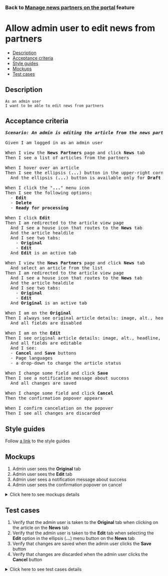 ### Back to [Manage news partners on the portal](../../README.md) feature

# Allow admin user to edit news from partners

- [Description](#description)
- [Acceptance criteria](#acceptance-criteria)
- [Style guides](#style-guides)
- [Mockups](#mockups)
- [Test cases](#test-cases)

## Description

    As an admin user
    I want to be able to edit news from partners

## Acceptance criteria

<pre>
<b><i>Scenario: An admin is editing the article from the news partners</i></b>

Given I am logged in as an admin user

When I view the <b>News Partners</b> page and click <b>News</b> tab
Then I see a list of articles from the partners

When I hover over an article
Then I see the ellipsis (<b>...</b>) button in the upper-right corner
  And the ellipsis (<b>...</b>) button is available only for <b>Draft</b> articles

When I click the "<b>...</b>" menu icon
Then I see the following options:
  - <b>Edit</b>
  - <b>Delete</b>
  - <b>Ready for processing</b>

When I click <b>Edit</b>
Then I am redirected to the article view page
  And I see a house icon that routes to the <b>News</b> tab
  And the article healdile
  And I see two tabs:
    - <b>Original</b>
    - <b>Edit</b>
  And <b>Edit</b> is an active tab

When I view the <b>News Partners</b> page and click <b>News</b> tab
  And select an article from the list
Then I am redirected to the article view page
  And I see a house icon that routes to the <b>News</b> tab
  And the article healdile
  And I see two tabs:
    - <b>Original</b>
    - <b>Edit</b>
  And <b>Original</b> is an active tab

When I am on the <b>Original</b>
Then I always see original article details: image, alt., headline, content
  And all fields are disabled

When I am on the <b>Edit</b>
Then I see original article details: image, alt., headline, content
  And all fields are editable
  And I see:
  - <b>Cancel</b> and <b>Save</b> buttons
  - Page languages
  - a drop-down to change the article status

When I change some field and click <b>Save</b>
Then I see a notification message about success
  And all changes are saved

When I change some field and click <b>Cancel</b>
Then the confirmation popover appears

When I confirm cancelation on the popover
Then I see all changes are discarded
</pre>

## Style guides

Follow [a link](https://www.figma.com/proto/0zkkf5WC77OSpvyD6YXpFE/Style-guides?page-id=0%3A1&node-id=19%3A5368&viewport=266%2C48%2C0.54&scaling=min-zoom&starting-point-node-id=19%3A5368) to the style guides

## Mockups

1. Admin user sees the <b>Original</b> tab
2. Admin user sees the <b>Edit</b> tab
3. Admin user sees a notification message about success
4. Admin user sees the confirmation popover on cancel

<details>
  <summary>Click here to see mockups details</summary>

**1. Admin user sees the Original tab:**

![Admin user sees the Original tab](/sports_hub_portal/desktop_application_features/manage_news_partners/images/partner_news_original_tab.png)

**2. Admin user sees the Edit tab:**

![Admin user sees the Edit tab](/sports_hub_portal/desktop_application_features/manage_news_partners/images/partner_news_edit_tab.png)

**3. Admin user sees a notification message about success:**

![Admin user sees a notification message about success](/sports_hub_portal/desktop_application_features/manage_news_partners/images/partner_news_edit_tab_success_save.png)

**4. Admin user sees the confirmation popover on cancel:**

![Admin user sees the confirmation popover on cancel](/sports_hub_portal/desktop_application_features/manage_news_partners/images/partner_news_edit_tab_cancel_confirmation.png)
</details>

## Test cases

1. Verify that the admin user is taken to the <b>Original</b> tab when clicking on the article on the <b>News</b> tab
2. Verify that the admin user is taken to the <b>Edit</b> tab when selecting the <b>Edit</b> option in the ellipsis (<b>...</b>) menu button on the <b>News</b> tab
3. Verify that changes are saved when the admin user clicks the <b>Save</b> button
4. Verify that changes are discarded when the admin user clicks the <b>Cancel</b> button

<details>
  <summary>Click here to see test cases details</summary>

### **#1. Verify that the admin user is taken to the Original tab when clicking on the article on the News tab**

|Preconditions|Steps|Expected result
--------------|-----|----------
|- Logged in with admin account</br>- There is some partner added|1) Go to the <b>News Partners</b> list page</br>2) Click <b>News</b> tab</br>3) Have some draft articles</br>4) Select article|4) The user is redirected to the <b>Original</b> tab of the selected article|

### **#2. Verify that the admin user is taken to the Edit tab when selecting the Edit option in the ellipsis (...) menu button on the News tab**

|Preconditions|Steps|Expected result
--------------|-----|----------
|- Logged in with admin account</br>- There is some partner added|1) Go to the <b>News Partners</b> list page</br>2) Click <b>News</b> tab</br>3) Have some draft articles</br>4) Hover over the draft article</br>5) Click the ellipsis (<b>...</b>) menu button and select <b>Edit</b> option|4) The user is redirected to the <b>Edit</b> tab of the selected article|

### **#3. Verify that changes are saved when the admin user clicks the Save button**

|Preconditions|Steps|Expected result
--------------|-----|----------
|- Logged in with admin account</br>- There is some partner added|1) Go to the <b>News Partners</b> list page</br>2) Click <b>News</b> tab</br>3) Have some draft articles</br>4) Go to the <b>Edit</b> page of the selected article</br>4) Change any field</br>5) Click the <b>Save</b> button|5) The changes are saved and user sees a notification message about success|

### **#4. Verify that changes are discarded when the admin user clicks the Cancel button**

|Preconditions|Steps|Expected result
--------------|-----|----------
|- Logged in with admin account</br>- There is some partner added|1) Go to the <b>News Partners</b> list page</br>2) Click <b>News</b> tab</br>3) Have some draft articles</br>4) Go to the <b>Edit</b> page of the selected article</br>4) Change any field</br>5) Click the <b>Cancel</b> button</br>6) Confirn cancelation|5) The confirmation popover appears</br>6) The changes are discarded|
</details>
